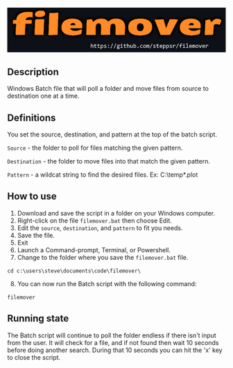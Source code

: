 ![filemover](https://github.com/steppsr/filemover/blob/main/images/filemover_logo.png?raw=true)

## Description

Windows Batch file that will poll a folder and move files from source to destination one at a time.

## Definitions

You set the source, destination, and pattern at the top of the batch script.

`Source` - the folder to poll for files matching the given pattern.

`Destination` - the folder to move files into that match the given pattern.

`Pattern` - a wildcat string to find the desired files. Ex:  C:\temp\*.plot

## How to use

1. Download and save the script in a folder on your Windows computer.
2. Right-click on the file `filemover.bat` then choose Edit.
3. Edit the `source`, `destination`, and `pattern` to fit you needs.
4. Save the file.
5. Exit
6. Launch a Command-prompt, Terminal, or Powershell.
7. Change to the folder where you save the `filemover.bat` file.
```
cd c:\users\steve\documents\code\filemover\
```
8. You can now run the Batch script with the following command:
```
filemover
```

## Running state

The Batch script will continue to poll the folder endless if there isn't input from the user. It will check for a file, and if not found then wait 10 seconds before doing another search. During that 10 seconds you can hit the 'x' key to close the script.
